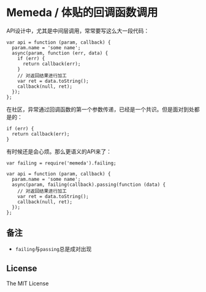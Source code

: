 Memeda / 体贴的回调函数调用
========
API设计中，尤其是中间层调用，常常要写这么大一段代码：

```
var api = function (param, callback) {
  param.name = 'some name';
  async(param, function (err, data) {
    if (err) {
      return callback(err);
    }
    // 对返回结果进行加工
    var ret = data.toString();
    callback(null, ret);
  });
};
```
在社区，异常通过回调函数的第一个参数传递，已经是一个共识。但是面对到处都是的：

```
if (err) {
  return callback(err);
}
```
有时候还是会心烦。那么更语义的API来了：

```
var failing = require('memeda').failing;

var api = function (param, callback) {
  param.name = 'some name';
  async(param, failing(callback).passing(function (data) {
    // 对返回结果进行加工
    var ret = data.toString();
    callback(null, ret);
  });
};
```

## 备注
- `failing`与`passing`总是成对出现

## License
The MIT License
